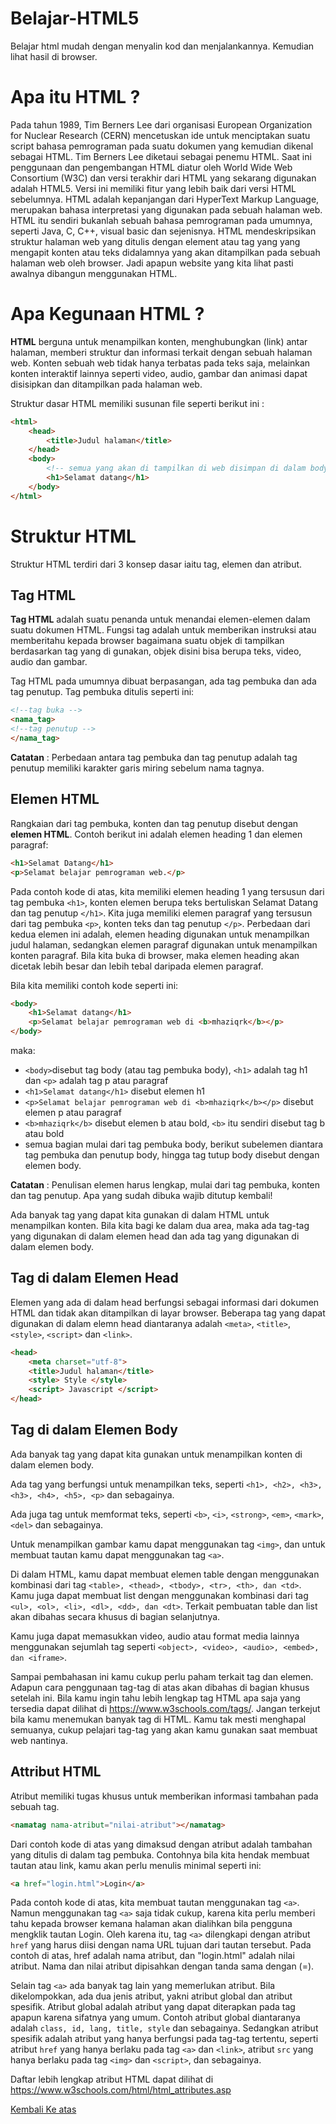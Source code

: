# Belajar-HTML5
Belajar html mudah dengan menyalin kod dan menjalankannya. Kemudian lihat hasil di browser.

# Apa itu HTML ?

Pada tahun 1989, Tim Berners Lee dari organisasi European Organization for Nuclear Research (CERN) mencetuskan ide untuk menciptakan suatu script bahasa pemrograman pada suatu dokumen yang kemudian dikenal sebagai HTML. Tim Berners Lee diketaui sebagai penemu HTML. Saat ini penggunaan dan pengembangan HTML diatur oleh World Wide Web Consortium (W3C) dan versi terakhir dari HTML yang sekarang digunakan adalah HTML5. Versi ini memiliki fitur yang lebih baik dari versi HTML sebelumnya. HTML adalah kepanjangan dari HyperText Markup Language, merupakan bahasa interpretasi yang digunakan pada sebuah halaman web. HTML itu sendiri bukanlah sebuah bahasa pemrograman pada umumnya, seperti Java, C, C++, visual basic dan sejenisnya. HTML mendeskripsikan struktur halaman web yang ditulis dengan element atau tag yang yang mengapit konten atau teks didalamnya yang akan ditampilkan pada sebuah halaman web oleh browser. Jadi apapun website yang kita lihat pasti awalnya dibangun menggunakan HTML.

# Apa Kegunaan HTML ?

**HTML** berguna untuk menampilkan konten, menghubungkan (link) antar halaman, memberi struktur dan informasi terkait dengan sebuah halaman web. Konten sebuah web tidak hanya terbatas pada teks saja, melainkan konten interaktif lainnya seperti video, audio, gambar dan animasi dapat disisipkan dan ditampilkan pada halaman web.

Struktur dasar HTML memiliki susunan file seperti berikut ini :

```html
<html>
    <head>
        <title>Judul halaman</title>
    </head>
    <body>
        <!-- semua yang akan di tampilkan di web disimpan di dalam body -->
        <h1>Selamat datang</h1>
    </body>
</html>

```

# Struktur HTML

Struktur HTML terdiri dari 3 konsep dasar iaitu tag, elemen dan atribut.

## Tag HTML

**Tag HTML** adalah suatu penanda untuk menandai elemen-elemen dalam suatu dokumen HTML. Fungsi tag adalah untuk memberikan instruksi atau memberitahu kepada browser bagaimana suatu objek di tampilkan berdasarkan tag yang di gunakan, objek disini bisa berupa teks, video, audio dan gambar.

Tag HTML pada umumnya dibuat berpasangan, ada tag pembuka dan ada tag penutup. Tag pembuka ditulis seperti ini:

```html
<!--tag buka -->  
<nama_tag>
<!--tag penutup -->  
</nama_tag>
```
**Catatan** : Perbedaan antara tag pembuka dan tag penutup adalah tag penutup memiliki karakter garis miring sebelum nama tagnya.

## Elemen HTML
Rangkaian dari tag pembuka, konten dan tag penutup disebut dengan **elemen HTML**. Contoh berikut ini adalah elemen heading 1 dan elemen paragraf:

```html
<h1>Selamat Datang</h1>
<p>Selamat belajar pemrograman web.</p>
```
Pada contoh kode di atas, kita memiliki elemen heading 1 yang tersusun dari tag pembuka `<h1>`, konten elemen berupa teks bertuliskan Selamat Datang dan tag penutup `</h1>`. Kita juga memiliki elemen paragraf yang tersusun dari tag pembuka `<p>`, konten teks dan tag penutup `</p>`. Perbedaan dari kedua elemen ini adalah, elemen heading digunakan untuk menampilkan judul halaman, sedangkan elemen paragraf digunakan untuk menampilkan konten paragraf. Bila kita buka di browser, maka elemen heading akan dicetak lebih besar dan lebih tebal daripada elemen paragraf.

Bila kita memiliki contoh kode seperti ini:

```html
<body>
    <h1>Selamat datang</h1>
    <p>Selamat belajar pemrograman web di <b>mhaziqrk</b></p>
</body>
```
maka:

* `<body>`disebut tag body (atau tag pembuka body), `<h1>` adalah tag h1 dan `<p>` adalah tag p atau paragraf
* `<h1>Selamat datang</h1>` disebut elemen h1
* `<p>Selamat belajar pemrograman web di <b>mhaziqrk</b></p>` disebut elemen p atau paragraf
* `<b>mhaziqrk</b>` disebut elemen b atau bold, `<b>` itu sendiri disebut tag b atau bold
* semua bagian mulai dari tag pembuka body, berikut subelemen diantara tag pembuka dan penutup body, hingga tag tutup body disebut dengan elemen body.

**Catatan** : Penulisan elemen harus lengkap, mulai dari tag pembuka, konten dan tag penutup. Apa yang sudah dibuka wajib ditutup kembali!

Ada banyak tag yang dapat kita gunakan di dalam HTML untuk menampilkan konten. Bila kita bagi ke dalam dua area, maka ada tag-tag yang digunakan di dalam elemen head dan ada tag yang digunakan di dalam elemen body.

## Tag di dalam Elemen Head

Elemen yang ada di dalam head berfungsi sebagai informasi dari dokumen HTML dan tidak akan ditampilkan di layar browser. Beberapa tag yang dapat digunakan di dalam elemn head diantaranya adalah `<meta>`, `<title>`, `<style>`, `<script>` dan `<link>`.

```html
<head> 
    <meta charset="utf-8">
    <title>Judul halaman</title>
    <style> Style </style>
    <script> Javascript </script>
</head>
```
## Tag di dalam Elemen Body

Ada banyak tag yang dapat kita gunakan untuk menampilkan konten di dalam elemen body.

Ada tag yang berfungsi untuk menampilkan teks, seperti `<h1>, <h2>, <h3>, <h3>, <h4>, <h5>, <p>` dan sebagainya.

Ada juga tag untuk memformat teks, seperti `<b>`, `<i>`, `<strong>`, `<em>`, `<mark>`, `<del>` dan sebagainya.

Untuk menampilkan gambar kamu dapat menggunakan tag `<img>`, dan untuk membuat tautan kamu dapat menggunakan tag `<a>`.

Di dalam HTML, kamu dapat membuat elemen table dengan menggunakan kombinasi dari tag `<table>, <thead>, <tbody>, <tr>, <th>, dan <td>`. Kamu juga dapat membuat list dengan menggunakan kombinasi dari tag `<ul>, <ol>, <li>, <dl>, <dd>, dan <dt>`. Terkait pembuatan table dan list akan dibahas secara khusus di bagian selanjutnya.

Kamu juga dapat memasukkan video, audio atau format media lainnya menggunakan sejumlah tag seperti `<object>, <video>, <audio>, <embed>, dan <iframe>`.

Sampai pembahasan ini kamu cukup perlu paham terkait tag dan elemen. Adapun cara penggunaan tag-tag di atas akan dibahas di bagian khusus setelah ini. Bila kamu ingin tahu lebih lengkap tag HTML apa saja yang tersedia dapat dilihat di https://www.w3schools.com/tags/. Jangan terkejut bila kamu menemukan banyak tag di HTML. Kamu tak mesti menghapal semuanya, cukup pelajari tag-tag yang akan kamu gunakan saat membuat web nantinya.

## Attribut HTML

Atribut memiliki tugas khusus untuk memberikan informasi tambahan pada sebuah tag.

```html
<namatag nama-atribut="nilai-atribut"></namatag>

```
Dari contoh kode di atas yang dimaksud dengan atribut adalah tambahan yang ditulis di dalam tag pembuka. Contohnya bila kita hendak membuat tautan atau link, kamu akan perlu menulis minimal seperti ini:

```html
<a href="login.html">Login</a>
```

Pada contoh kode di atas, kita membuat tautan menggunakan tag `<a>`. Namun menggunakan tag `<a>` saja tidak cukup, karena kita perlu memberi tahu kepada browser kemana halaman akan dialihkan bila pengguna mengklik tautan Login. Oleh karena itu, tag `<a>` dilengkapi dengan atribut `href` yang harus diisi dengan nama URL tujuan dari tautan tersebut. Pada contoh di atas, href adalah nama atribut, dan "login.html" adalah nilai atribut. Nama dan nilai atribut dipisahkan dengan tanda sama dengan (=).

Selain tag `<a>` ada banyak tag lain yang memerlukan atribut. Bila dikelompokkan, ada dua jenis atribut, yakni atribut global dan atribut spesifik. Atribut global adalah atribut yang dapat diterapkan pada tag apapun karena sifatnya yang umum. Contoh atribut global diantaranya adalah `class, id, lang, title, style` dan sebagainya. Sedangkan atribut spesifik adalah atribut yang hanya berfungsi pada tag-tag tertentu, seperti atribut `href` yang hanya berlaku pada tag `<a>` dan `<link>`, atribut `src` yang hanya berlaku pada tag `<img>` dan `<script>`, dan sebagainya.

Daftar lebih lengkap atribut HTML dapat dilihat di https://www.w3schools.com/html/html_attributes.asp

[Kembali Ke atas](#belajar-html5)

